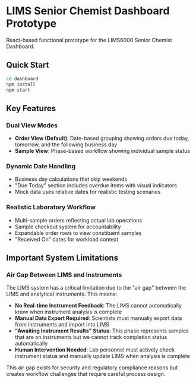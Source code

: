 # LIMS Senior Chemist Dashboard Prototype

React-based functional prototype for the LIMS6000 Senior Chemist Dashboard.

## Quick Start

```bash
cd dashboard
npm install
npm start
```

## Key Features

### Dual View Modes
- **Order View (Default)**: Date-based grouping showing orders due today, tomorrow, and the following business day
- **Sample View**: Phase-based workflow showing individual sample status

### Dynamic Date Handling
- Business day calculations that skip weekends
- "Due Today" section includes overdue items with visual indicators
- Mock data uses relative dates for realistic testing scenarios

### Realistic Laboratory Workflow
- Multi-sample orders reflecting actual lab operations
- Sample checkout system for accountability
- Expandable order rows to view constituent samples
- "Received On" dates for workload context

## Important System Limitations

### Air Gap Between LIMS and Instruments
The LIMS system has a critical limitation due to the "air gap" between the LIMS and analytical instruments. This means:

- **No Real-time Instrument Feedback**: The LIMS cannot automatically know when instrument analysis is complete
- **Manual Data Export Required**: Scientists must manually export data from instruments and import into LIMS
- **"Awaiting Instrument Results" Status**: This phase represents samples that are on instruments but we cannot track completion status automatically
- **Human Intervention Needed**: Lab personnel must actively check instrument status and manually update LIMS when analysis is complete

This air gap exists for security and regulatory compliance reasons but creates workflow challenges that require careful process design.